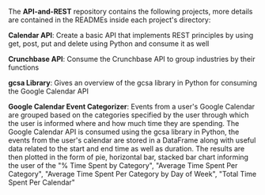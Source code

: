 The **API-and-REST** repository contains the following projects, more details are contained in the READMEs inside each project's directory:

**Calendar API**: Create a basic API that implements REST principles by using get, post, put and delete using Python and consume it as well

**Crunchbase API**: Consume the Crunchbase API to group industries by their functions

**gcsa Library**: Gives an overview of the gcsa library in Python for consuming the Google Calendar API

**Google Calendar Event Categorizer**: Events from a user's Google Calendar are grouped based on the categories specified by the user through which the user is informed where and how much time they are spending. The Google Calendar API is consumed using the gcsa library in Python, the events from the user's calendar are stored in a DataFrame along with useful data related to the start and end time as well as duration. The results are then plotted in the form of pie, horizontal bar, stacked bar chart informing the user of the "% Time Spent by Category", "Average Time Spent Per Category", "Average Time Spent Per Category by Day of Week", "Total Time Spent Per Calendar" 

